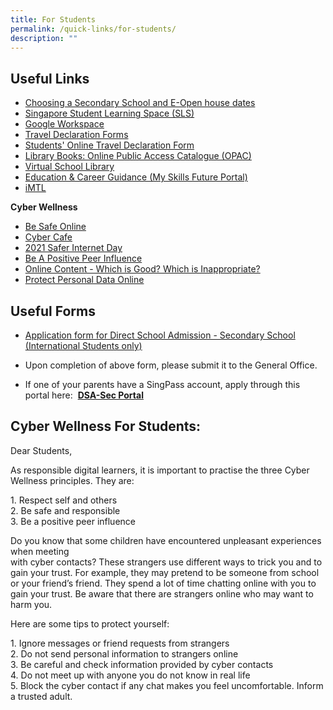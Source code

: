 ```yaml
---
title: For Students
permalink: /quick-links/for-students/
description: ""
---
```

Useful Links
------------

  

*   [Choosing a Secondary School and E-Open house dates](https://www.schoolbag.edu.sg/story/open-house-for-secondary-schools-2023) 
*   [Singapore Student Learning Space (SLS)](http://learning.moe.edu.sg/)
*   [Google Workspace](https://workspace.google.com/dashboard)  
*   [Travel Declaration Forms](https://docs.google.com/a/yckps.edu.sg/viewer?a=v&pid=sites&srcid=eWNrcHMuZWR1LnNnfHlja3BzLWxlYXZlZm9ybXxneDo0NmQ2MzJhNzc0ZGJjY2Ni)
*   [Students' Online Travel Declaration Form](/files/Travel%20Plan%20(Students).pdf)
*   [Library Books: Online Public Access Catalogue (OPAC)](https://schoolibrary.moe.edu.sg/yiochukangpri)
*   [Virtual School Library](https://schoolibrary.moe.edu.sg/eresourcespri/cgi-bin/spydus.exe/MSGTRN/WPAC/HOME)
*   [Education & Career Guidance (My Skills Future Portal)](https://www.myskillsfuture.sg/content/student/en/primary/about/myskillsfuture-for-students.html)
*   [iMTL](https://imtl.moe.edu.sg/cos/o.x?c=/ca7_imtl/user&func=login)

  

**Cyber Wellness**  

*   [Be Safe Online](/files/CW%20Reminder%20Mass%20Comm%20Slides%20for%20Students.pdf)
*   [Cyber Cafe](https://www.thinkuknow.co.uk/8_10/cybercafe/Cyber-Cafe-Base/)
*   [2021 Safer Internet Day](https://www.saferinternetday.org/en-GB/in-your-country/singapore)
*   [Be A Positive Peer Influence](/files/1B%202018%20T1%20Students%20Assembly%20Slides_Pri.pdf)
*   [Online Content - Which is Good? Which is Inappropriate?](/files/1B%202018%20T2%20Students%20Assembly%20Slides_Pri.pdf)
*   [Protect Personal Data Online](/files/1B%202018%20Connect%20T4%20CW%20Reminder_Pri.pdf)

Useful Forms
------------

  

*   [Application form for Direct School Admission - Secondary School (International Students only)](https://yiochukangpri.moe.edu.sg/qql/slot/u746/Others/Students/2019-dsa-sec-application-form-template-mainstream.docx)

*   Upon completion of above form, please submit it to the General Office.
*   If one of your parents have a SingPass account, apply through this portal here:  [**DSA-Sec Portal**](https://www.dsa-is.moe.gov.sg/login/mainstreamapplicant)

Cyber Wellness For Students:
----------------------------

  
Dear Students,  
  
As responsible digital learners, it is important to practise the three Cyber Wellness principles. They are:  
  
1\. Respect self and others  
2\. Be safe and responsible  
3\. Be a positive peer influence  
  
  
Do you know that some children have encountered unpleasant experiences when meeting  
with cyber contacts? These strangers use different ways to trick you and to gain your trust. For example, they may pretend to be someone from school or your friend’s friend. They spend a lot of time chatting online with you to gain your trust. Be aware that there are strangers online who may want to harm you.  
  
  
Here are some tips to protect yourself:  
  
1\. Ignore messages or friend requests from strangers  
2\. Do not send personal information to strangers online  
3\. Be careful and check information provided by cyber contacts  
4\. Do not meet up with anyone you do not know in real life  
5\. Block the cyber contact if any chat makes you feel uncomfortable. Inform a trusted adult.